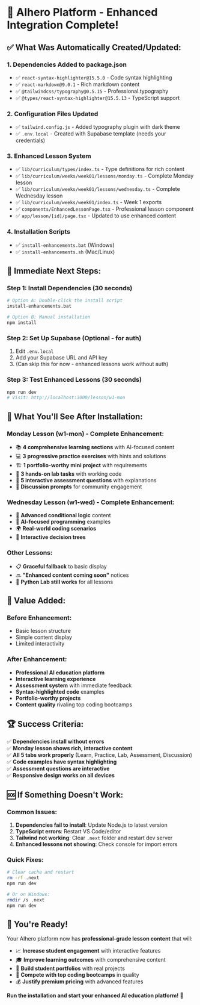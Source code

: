 # 🎉 AIhero Platform - Enhanced Integration Complete!

## ✅ **What Was Automatically Created/Updated:**

### **1. Dependencies Added to package.json**
- ✅ `react-syntax-highlighter@15.5.0` - Code syntax highlighting
- ✅ `react-markdown@9.0.1` - Rich markdown content  
- ✅ `@tailwindcss/typography@0.5.15` - Professional typography
- ✅ `@types/react-syntax-highlighter@15.5.13` - TypeScript support

### **2. Configuration Files Updated**
- ✅ `tailwind.config.js` - Added typography plugin with dark theme
- ✅ `.env.local` - Created with Supabase template (needs your credentials)

### **3. Enhanced Lesson System**
- ✅ `lib/curriculum/types/index.ts` - Type definitions for rich content
- ✅ `lib/curriculum/weeks/week01/lessons/monday.ts` - Complete Monday lesson
- ✅ `lib/curriculum/weeks/week01/lessons/wednesday.ts` - Complete Wednesday lesson
- ✅ `lib/curriculum/weeks/week01/index.ts` - Week 1 exports
- ✅ `components/EnhancedLessonPage.tsx` - Professional lesson component
- ✅ `app/lesson/[id]/page.tsx` - Updated to use enhanced content

### **4. Installation Scripts**
- ✅ `install-enhancements.bat` (Windows)
- ✅ `install-enhancements.sh` (Mac/Linux)

## 🚀 **Immediate Next Steps:**

### **Step 1: Install Dependencies (30 seconds)**
```bash
# Option A: Double-click the install script
install-enhancements.bat

# Option B: Manual installation
npm install
```

### **Step 2: Set Up Supabase (Optional - for auth)**
1. Edit `.env.local` 
2. Add your Supabase URL and API key
3. (Can skip this for now - enhanced lessons work without auth)

### **Step 3: Test Enhanced Lessons (30 seconds)**
```bash
npm run dev
# Visit: http://localhost:3000/lesson/w1-mon
```

## 🎯 **What You'll See After Installation:**

### **Monday Lesson (w1-mon) - Complete Enhancement:**
- 📚 **4 comprehensive learning sections** with AI-focused content
- 💻 **3 progressive practice exercises** with hints and solutions  
- 🏗️ **1 portfolio-worthy mini project** with requirements
- 🧪 **3 hands-on lab tasks** with working code
- 📝 **5 interactive assessment questions** with explanations
- 💬 **Discussion prompts** for community engagement

### **Wednesday Lesson (w1-wed) - Complete Enhancement:**
- 🎯 **Advanced conditional logic** content
- 🤖 **AI-focused programming** examples
- 🌍 **Real-world coding scenarios**
- 🔀 **Interactive decision trees**

### **Other Lessons:**
- 📋 **Graceful fallback** to basic display
- 🔜 **"Enhanced content coming soon"** notices
- 🧪 **Python Lab still works** for all lessons

## 💎 **Value Added:**

### **Before Enhancement:**
- Basic lesson structure
- Simple content display
- Limited interactivity

### **After Enhancement:**
- **Professional AI education platform**
- **Interactive learning experience**  
- **Assessment system** with immediate feedback
- **Syntax-highlighted code** examples
- **Portfolio-worthy projects**
- **Content quality** rivaling top coding bootcamps

## 🏆 **Success Criteria:**

✅ **Dependencies install without errors**  
✅ **Monday lesson shows rich, interactive content**  
✅ **All 5 tabs work properly** (Learn, Practice, Lab, Assessment, Discussion)  
✅ **Code examples have syntax highlighting**  
✅ **Assessment questions are interactive**  
✅ **Responsive design works on all devices**  

## 🆘 **If Something Doesn't Work:**

### **Common Issues:**
1. **Dependencies fail to install**: Update Node.js to latest version
2. **TypeScript errors**: Restart VS Code/editor
3. **Tailwind not working**: Clear `.next` folder and restart dev server
4. **Enhanced lessons not showing**: Check console for import errors

### **Quick Fixes:**
```bash
# Clear cache and restart
rm -rf .next
npm run dev

# Or on Windows:
rmdir /s .next
npm run dev
```

## 🎉 **You're Ready!**

Your AIhero platform now has **professional-grade lesson content** that will:
- 📈 **Increase student engagement** with interactive features
- 🎓 **Improve learning outcomes** with comprehensive content  
- 💼 **Build student portfolios** with real projects
- 🏢 **Compete with top coding bootcamps** in quality
- 💰 **Justify premium pricing** with advanced features

**Run the installation and start your enhanced AI education platform!** 🚀
